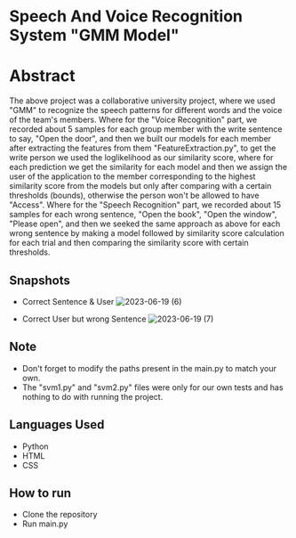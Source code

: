 # Speech And Voice Recognition System "GMM Model"

# Abstract
The above project was a collaborative university project, where we used "GMM" to recognize the speech patterns for different words and the voice of the team's members. Where for the "Voice Recognition" part, we recorded about 5 samples for each group member with the write sentence to say, "Open the door", and then we built our models for each member after extracting the features from them "FeatureExtraction.py", to get the write person we used the loglikelihood as our similarity score, where for each prediction we get the similarity for each model and then we assign the user of the application to the member corresponding to the highest similarity score from the models but only after comparing with a certain thresholds (bounds), otherwise the person won't be allowed to have "Access".  Where for the "Speech Recognition" part, we recorded about 15 samples for each wrong sentence, "Open the book", "Open the window", "Please open", and then we seeked the same approach as above for each wrong sentence by making a model followed by similarity score calculation for each trial and then comparing the similarity score with certain thresholds.

## Snapshots
- Correct Sentence & User
![2023-06-19 (6)](https://github.com/SaraElwatany/Speech-and-voice-recognition/assets/93448764/18a6c093-32e9-4a3a-9919-0abbde7512ef)

- Correct User but wrong Sentence
![2023-06-19 (7)](https://github.com/SaraElwatany/Speech-and-voice-recognition/assets/93448764/bfc09576-4dab-4060-8201-195578b24147)

## Note
- Don't forget to modify the paths present in the main.py to match your own.
- The "svm1.py" and "svm2.py" files were only for our own tests and has nothing to do with running the project.

## Languages Used
- Python
- HTML
- CSS

## How to run
- Clone the repository
- Run main.py
  

  
